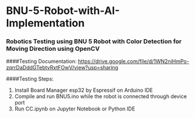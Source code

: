 # BNU-5-Robot-with-AI-Implementation

### Robotics Testing using BNU 5 Robot with Color Detection for Moving Direction using OpenCV

####Testing Documentation:
https://drive.google.com/file/d/1WN2niHmPo-zqrrDaDddGTebtvRxtFOwV/view?usp=sharing

####Testing Steps:
1. Install Board Manager esp32 by Espressif on Arduino IDE
2. Compile and run BNU5.ino while the robot is connected through device port
3. Run CC.ipynb on Jupyter Notebook or Python IDE


